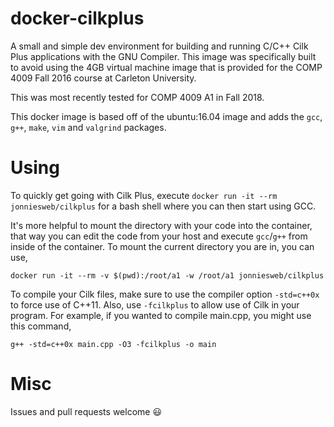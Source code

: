 # docker-cilkplus
A small and simple dev environment for building and running C/C++ Cilk Plus applications with the GNU Compiler. This image was specifically built to avoid using the 4GB virtual machine image that is provided for the COMP 4009 Fall 2016 course at Carleton University.

This was most recently tested for COMP 4009 A1 in Fall 2018.

This docker image is based off of the ubuntu:16.04 image and adds the `gcc`, `g++`, `make`, `vim` and `valgrind` packages.

# Using

To quickly get going with Cilk Plus, execute `docker run -it --rm jonniesweb/cilkplus` for a bash shell where you can then start using GCC.

It's more helpful to mount the directory with your code into the container, that way you can edit the code from your host and execute `gcc`/`g++` from inside of the container. To mount the current directory you are in, you can use,

```
docker run -it --rm -v $(pwd):/root/a1 -w /root/a1 jonniesweb/cilkplus
```

To compile your Cilk files, make sure to use the compiler option `-std=c++0x` to force use of C++11. Also, use `-fcilkplus` to allow use of Cilk in your program. For example, if you wanted to compile main.cpp, you might use this command,

```
g++ -std=c++0x main.cpp -O3 -fcilkplus -o main
```

# Misc

Issues and pull requests welcome :smiley:
